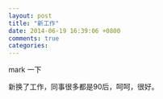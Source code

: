 ```yaml
---
layout: post
title: "新工作"
date: 2014-06-19 16:39:06 +0800
comments: true
categories: 
---
```



mark 一下

新换了工作，同事很多都是90后，呵呵，很好。